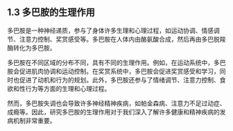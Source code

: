## 1.3 多巴胺的生理作用

多巴胺是一种神经递质，参与了身体许多生理和心理过程，如运动协调、情感调节、注意力控制、奖赏感受等。多巴胺在人体内由酪氨酸合成，然后再由多巴脱羧酶转化为多巴胺。

多巴胺在不同区域的分布不同，具有不同的生理作用。例如，在运动系统中，多巴胺会促进肌肉协调和运动控制。在奖赏系统中，多巴胺会促进奖赏感受和学习，同时也促进了动机和行为的规划。此外，多巴胺还参与了情绪调节、注意力控制、食欲和性行为等方面的生理和心理过程。

然而，多巴胺失调也会导致许多神经精神疾病，如帕金森病、注意力不足过动症、成瘾等。因此，研究多巴胺的生理作用对于我们深入了解许多健康和精神疾病的发病机制非常重要。